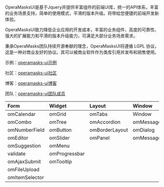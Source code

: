 OperaMasksUI是基于Jquery并提供丰富组件的前端UI库，统一的API体系，丰富的业务场景支持，简单的使用模式，平滑的版本升级。将带给您便捷的前端开发新体验。

OperaMasksUI致力降低企业应用的开发成本，丰富的业务组件、高度的可靠性、强大的扩展能力和平滑的版本升级能力，可满足大部分业务场景需求。

秉承OperaMasks团队持续开源奉献的理念，OperaMasksUI将遵循 LGPL 协议，这是一种对商业友好的协议。其可以被商业软件作为类库引用并发布和销售使用。

示例：[operamasks-ui示例](http://ui.operamasks.org/website/demos.html)

社区：[operamasks-ui社区](http://www.operamasks.org/forum/forum-16-1.html)

博客：[operamasks-ui博客](http://www.operamasks.org/blog/)

团队：[operamasks-ui团队成员](http://ui.operamasks.org/website/team.html)

| **Form** | **Widget** | **Layout** | **Window** | **Function** |
|:---------|:-----------|:-----------|:-----------|:-------------|
|omCalendar|omGrid      |omTabs      |Window      |omDraggable   |
|omCombo   |omTree      |omAccordion |omMessageBox |omDroppable   |
|omNumberField|omButton    |omBorderLayout |omDialog    |              |
|omEditor  |omSlider    | omPanel    | omMessageTip|              |
|omSuggestion|omMenu      |            |            |              |
|validate  |omProgressbar|            |            |              |
|omAjaxSubmit|omTooltip   |            |            |              |
|omFileUpload|            |            |            |              |
|omItemSelector|            |            |            |              |